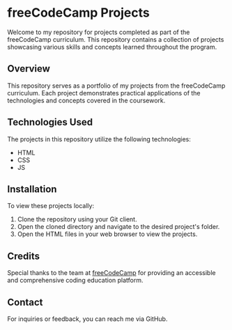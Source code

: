 # freeCodeCamp Projects

Welcome to my repository for projects completed as part of the freeCodeCamp curriculum. This repository contains a collection of projects showcasing various skills and concepts learned throughout the program.

## Overview

This repository serves as a portfolio of my projects from the freeCodeCamp curriculum. Each project demonstrates practical applications of the technologies and concepts covered in the coursework.

## Technologies Used

The projects in this repository utilize the following technologies:

- HTML
- CSS
- JS

## Installation

To view these projects locally:

1. Clone the repository using your Git client.
2. Open the cloned directory and navigate to the desired project's folder.
3. Open the HTML files in your web browser to view the projects.

## Credits

Special thanks to the team at [freeCodeCamp](https://www.freecodecamp.org) for providing an accessible and comprehensive coding education platform.

## Contact

For inquiries or feedback, you can reach me via GitHub.
